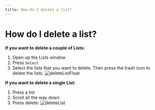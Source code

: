 ```yaml
---
title: How do I delete a list?
---
```

# How do I delete a list?

**If you want to delete a couple of Lists:**
1. Open up the Lists window
2. Press `Select`
3. Select the lists that you want to delete. Then press the trash icon to delete the lists.
![deleteListFloat]

**If you want to delete a single List:**
1. Press a list
2. Scroll all the way down
3. Press delete: ![deleteList]


[deleteList]: https://raw.githubusercontent.com/zjohnzheng/FindHelp/master/images/deleteList.jpg
[deleteListFloat]: https://raw.githubusercontent.com/zjohnzheng/FindHelp/master/images/listSelectFloat.jpg
